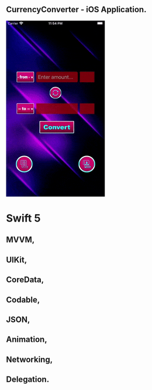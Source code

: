 
## CurrencyConverter - iOS Application.

![alt text](Presentation.gif)

# Swift 5
## MVVM,
## UIKit, 
## CoreData, 
## Codable, 
## JSON,
## Animation, 
## Networking, 
## Delegation.


